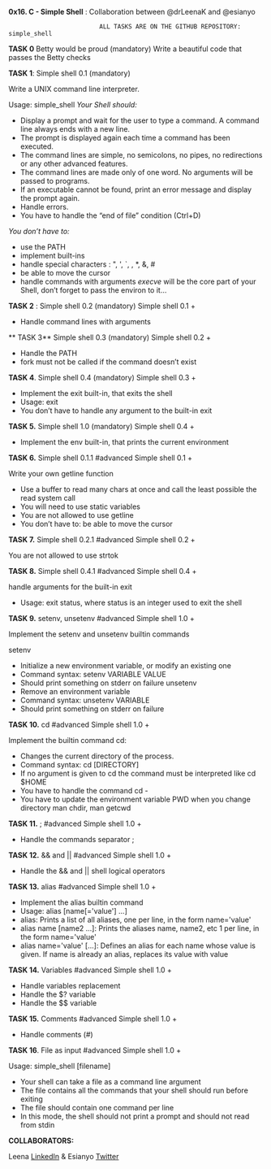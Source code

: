 **0x16. C - Simple Shell** : Collaboration between @drLeenaK and @esianyo

                             ALL TASKS ARE ON THE GITHUB REPOSITORY: simple_shell

**TASK 0** Betty would be proud (mandatory)
Write a beautiful code that passes the Betty checks

**TASK 1**:  Simple shell 0.1 (mandatory)

Write a UNIX command line interpreter.

Usage: simple_shell
*Your Shell should:*

* Display a prompt and wait for the user to type a command. A command line always ends with a new line.
* The prompt is displayed again each time a command has been executed.
* The command lines are simple, no semicolons, no pipes, no redirections or any other advanced features.
* The command lines are made only of one word. No arguments will be passed to programs.
* If an executable cannot be found, print an error message and display the prompt again.
* Handle errors.
* You have to handle the “end of file” condition (Ctrl+D)

*You don’t have to:*

* use the PATH
* implement built-ins
* handle special characters : ", ', `, \, *, &, #
* be able to move the cursor
* handle commands with arguments
*execve* will be the core part of your Shell, don’t forget to pass the environ to it…

**TASK 2** : Simple shell 0.2 (mandatory)
Simple shell 0.1 +

* Handle command lines with arguments

** TASK 3** Simple shell 0.3 (mandatory)
Simple shell 0.2 +

* Handle the PATH
* fork must not be called if the command doesn’t exist

**TASK 4**. Simple shell 0.4 (mandatory)
Simple shell 0.3 +

* Implement the exit built-in, that exits the shell
* Usage: exit
* You don’t have to handle any argument to the built-in exit

**TASK 5.** Simple shell 1.0 (mandatory)
Simple shell 0.4 +

* Implement the env built-in, that prints the current environment

**TASK 6.** Simple shell 0.1.1
#advanced
Simple shell 0.1 +

Write your own getline function
* Use a buffer to read many chars at once and call the least possible the read system call
* You will need to use static variables
* You are not allowed to use getline
* You don’t have to: be able to move the cursor

**TASK 7.** Simple shell 0.2.1
#advanced
Simple shell 0.2 +

You are not allowed to use strtok

**TASK 8.** Simple shell 0.4.1
#advanced
Simple shell 0.4 +

handle arguments for the built-in exit
* Usage: exit status, where status is an integer used to exit the shell

**TASK 9.** setenv, unsetenv
#advanced
Simple shell 1.0 +

Implement the setenv and unsetenv builtin commands

setenv
* Initialize a new environment variable, or modify an existing one
* Command syntax: setenv VARIABLE VALUE
* Should print something on stderr on failure
unsetenv
* Remove an environment variable
* Command syntax: unsetenv VARIABLE
* Should print something on stderr on failure

**TASK 10.** cd
#advanced
Simple shell 1.0 +

Implement the builtin command cd:

* Changes the current directory of the process.
* Command syntax: cd [DIRECTORY]
* If no argument is given to cd the command must be interpreted like cd $HOME
* You have to handle the command cd -
* You have to update the environment variable PWD when you change directory
man chdir, man getcwd

**TASK 11.** ;
#advanced
Simple shell 1.0 +

* Handle the commands separator ;

**TASK 12.** && and ||
#advanced
Simple shell 1.0 +

* Handle the && and || shell logical operators

**TASK 13.** alias
#advanced
Simple shell 1.0 +

* Implement the alias builtin command
* Usage: alias [name[='value'] ...]
* alias: Prints a list of all aliases, one per line, in the form name='value'
* alias name [name2 ...]: Prints the aliases name, name2, etc 1 per line, in the form name='value'
* alias name='value' [...]: Defines an alias for each name whose value is given. If name is already an alias, replaces its value with value

**TASK 14.** Variables
#advanced
Simple shell 1.0 +

* Handle variables replacement
* Handle the $? variable
* Handle the $$ variable

**TASK 15.** Comments
#advanced
Simple shell 1.0 +

* Handle comments (#)

**TASK 16**. File as input #advanced
Simple shell 1.0 +

Usage: simple_shell [filename]
* Your shell can take a file as a command line argument
* The file contains all the commands that your shell should run before exiting
* The file should contain one command per line
* In this mode, the shell should not print a prompt and should not read from stdin

**COLLABORATORS:**

Leena [LinkedIn](https://www.linkedin.com/in/dr-leena-ngonyofi-kanandjebo-65b57059/ "linkedIn") & Esianyo [Twitter](https://twitter.com/esianyo_ "twitter")
